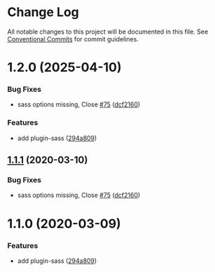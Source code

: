 # Change Log

All notable changes to this project will be documented in this file. See [Conventional Commits](https://conventionalcommits.org) for commit guidelines.

# 1.2.0 (2025-04-10)

### Bug Fixes

- sass options missing, Close [#75](https://github.com/umijs/plugins/issues/75) ([dcf2160](https://github.com/umijs/plugins/commit/dcf21606e7762f5f8d31c1c975be12ffbb87be4e))

### Features

- add plugin-sass ([294a809](https://github.com/umijs/plugins/commit/294a80914ad8c092d32fe758de2bb359d39c6c5c))

## [1.1.1](https://github.com/umijs/plugins/compare/@umijs/plugin-sass@1.1.0...@umijs/plugin-sass@1.1.1) (2020-03-10)

### Bug Fixes

- sass options missing, Close [#75](https://github.com/umijs/plugins/issues/75) ([dcf2160](https://github.com/umijs/plugins/commit/dcf21606e7762f5f8d31c1c975be12ffbb87be4e))

# 1.1.0 (2020-03-09)

### Features

- add plugin-sass ([294a809](https://github.com/umijs/plugins/commit/294a80914ad8c092d32fe758de2bb359d39c6c5c))
